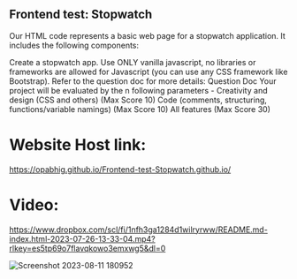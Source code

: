 ## Frontend test: Stopwatch

Our HTML code represents a basic web page for a stopwatch application. It includes the following components:

Create a stopwatch app. Use ONLY vanilla javascript, no libraries or frameworks are allowed for Javascript (you can use any CSS framework like Bootstrap).
Refer to the question doc for more details:
Question Doc
Your project will be evaluated by the n following parameters -
Creativity and design (CSS and others) (Max Score 10)
Code (comments, structuring, functions/variable namings) (Max Score 10)
All features (Max Score 30)

# Website Host link:

https://opabhig.github.io/Frontend-test-Stopwatch.github.io/

# Video:
https://www.dropbox.com/scl/fi/1nfh3ga1284d1wilryrww/README.md-index.html-2023-07-26-13-33-04.mp4?rlkey=es5tp69o7flavqkowo3emxwg5&dl=0

![Screenshot 2023-08-11 180952](https://github.com/OpAbhiG/Frontend-test-Stopwatch.github.io/assets/110295591/2b5c4f89-eb1b-444c-83c4-8a10dd0a2534)
